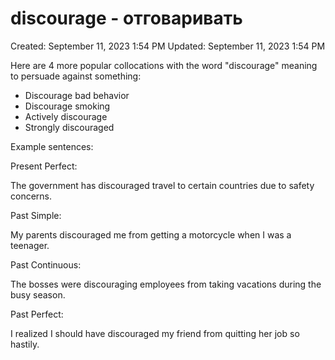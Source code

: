 # discourage - отговаривать

Created: September 11, 2023 1:54 PM
Updated: September 11, 2023 1:54 PM

Here are 4 more popular collocations with the word "discourage" meaning to persuade against something:

- Discourage bad behavior
- Discourage smoking
- Actively discourage
- Strongly discouraged

Example sentences:

Present Perfect:

The government has discouraged travel to certain countries due to safety concerns.

Past Simple:

My parents discouraged me from getting a motorcycle when I was a teenager.

Past Continuous:

The bosses were discouraging employees from taking vacations during the busy season.

Past Perfect:

I realized I should have discouraged my friend from quitting her job so hastily.